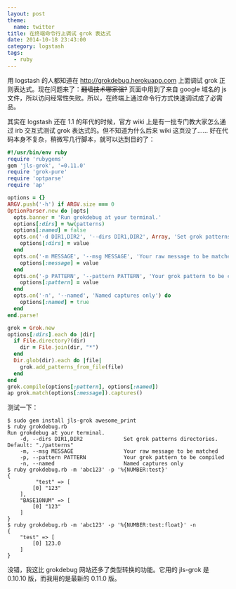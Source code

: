 ```yaml
---
layout: post
theme:
  name: twitter
title: 在终端命令行上调试 grok 表达式
date: 2014-10-18 23:43:00
category: logstash
tags:
  - ruby
---
```


用 logstash 的人都知道在 <http://grokdebug.herokuapp.com> 上面调试 grok 正则表达式。现在问题来了：<del>翻墙技术哪家强?</del> 页面中用到了来自 google 域名的 js 文件，所以访问经常性失败。所以，在终端上通过命令行方式快速调试成了必需品。

其实在 logstash 还在 1.1 的年代的时候，官方 wiki 上是有一批专门教大家怎么通过 irb 交互式测试 grok 表达式的。但不知道为什么后来 wiki 这页没了…… 好在代码本身不复杂，稍微写几行脚本，就可以达到目的了：

```ruby
#!/usr/bin/env ruby
require 'rubygems'
gem 'jls-grok', '=0.11.0'
require 'grok-pure'
require 'optparse'
require 'ap'

options = {}
ARGV.push('-h') if ARGV.size === 0
OptionParser.new do |opts|
  opts.banner = 'Run grokdebug at your terminal.'
  options[:dirs] = %w(patterns)
  options[:named] = false
  opts.on('-d DIR1,DIR2', '--dirs DIR1,DIR2', Array, 'Set grok patterns directories. Default: "./patterns"') do |value|
    options[:dirs] = value
  end
  opts.on('-m MESSAGE', '--msg MESSAGE', 'Your raw message to be matched') do |value|
    options[:message] = value
  end
  opts.on('-p PATTERN', '--pattern PATTERN', 'Your grok pattern to be compiled') do |value|
    options[:pattern] = value
  end
  opts.on('-n', '--named', 'Named captures only') do
    options[:named] = true
  end
end.parse!

grok = Grok.new
options[:dirs].each do |dir|
  if File.directory?(dir)
    dir = File.join(dir, "*")
  end
  Dir.glob(dir).each do |file|
    grok.add_patterns_from_file(file)
  end
end
grok.compile(options[:pattern], options[:named])
ap grok.match(options[:message]).captures()
```

测试一下：

    $ sudo gem install jls-grok awesome_print
    $ ruby grokdebug.rb
    Run grokdebug at your terminal.
        -d, --dirs DIR1,DIR2             Set grok patterns directories. Default: "./patterns"
        -m, --msg MESSAGE                Your raw message to be matched
        -p, --pattern PATTERN            Your grok pattern to be compiled
        -n, --named                      Named captures only
    $ ruby grokdebug.rb -m 'abc123' -p '%{NUMBER:test}'
    {
             "test" => [
            [0] "123"
        ],
        "BASE10NUM" => [
            [0] "123"
        ]
    }
    $ ruby grokdebug.rb -m 'abc123' -p '%{NUMBER:test:float}' -n
    {
        "test" => [
            [0] 123.0
        ]
    }

没错，我这比 grokdebug 网站还多了类型转换的功能。它用的 jls-grok 是 0.10.10 版，而我用的是最新的 0.11.0 版。 
